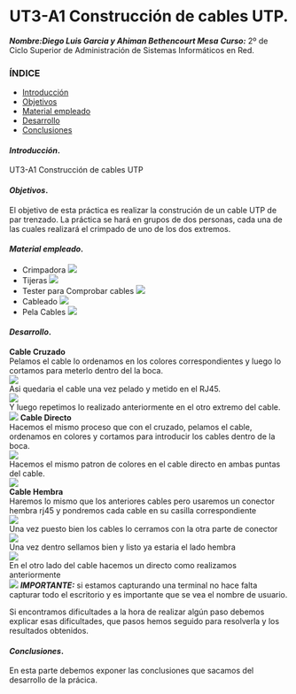 
<center>

# UT3-A1 Construcción de cables UTP.


</center>

***Nombre:Diego Luis Garcia y Ahiman Bethencourt Mesa***
***Curso:*** 2º de Ciclo Superior de Administración de Sistemas Informáticos en Red.

### ÍNDICE

+ [Introducción](#id1)
+ [Objetivos](#id2)
+ [Material empleado](#id3)
+ [Desarrollo](#id4)
+ [Conclusiones](#id5)


#### ***Introducción***. <a name="id1"></a>

UT3-A1 Construcción de cables UTP

#### ***Objetivos***. <a name="id2"></a>

El objetivo de esta práctica es realizar la construción de un cable UTP de par trenzado. La práctica se hará en grupos de dos personas, cada una de las cuales realizará el crimpado de uno de los dos extremos.

#### ***Material empleado***. <a name="id3"></a>

- Crimpadora
![](crimpadora1.jpg)
- Tijeras
![](tijeras.jpg)
- Tester para Comprobar cables
![](tester.jpg)
- Cableado
![](utp.jpg)
- Pela Cables
![](pela.jpg) 

#### ***Desarrollo***. <a name="id4"></a>
**Cable Cruzado**
<br>
Pelamos el cable lo ordenamos en los colores correspondientes y luego lo cortamos para meterlo dentro del la boca.
<br>
![](Directo.jpg)
<br>
Asi quedaria el cable una vez pelado y metido en el RJ45.
<br>
![](Cruzado.jpg)
<br>
Y luego repetimos lo realizado anteriormente en el otro extremo del cable.
<br>
![](Cruzado3.jpg)
**Cable Directo**
<br>
Hacemos el mismo proceso que con el cruzado, pelamos el cable, ordenamos en colores y cortamos para introducir los cables dentro de la boca.
<br>
![](Directo.jpg)
<br>
Hacemos el mismo patron de colores en el cable directo en ambas puntas del cable.
<br>
![](Directo2.jpg)
<br>
**Cable Hembra**
<br>
Haremos lo mismo que los anteriores cables pero usaremos un conector hembra rj45 y pondremos cada cable en su casilla correspondiente
<br>
![](Hembra1.jpg)
<br>
Una vez puesto bien los cables lo cerramos con la otra parte de conector
<br>
![](Hembra3.jpg)
<br>
Una vez dentro sellamos bien y listo ya estaria el lado hembra
<br>
![](Hembra2.jpg)
<br>
En el otro lado del cable hacemos un directo como realizamos anteriormente
<br>
![](Hembra4.jpg)
***IMPORTANTE:*** si estamos capturando una terminal no hace falta capturar todo el escritorio y es importante que se vea el nombre de usuario.

Si encontramos dificultades a la hora de realizar algún paso debemos explicar esas dificultades, que pasos hemos seguido para resolverla y los resultados obtenidos.

#### ***Conclusiones***. <a name="id5"></a>

En esta parte debemos exponer las conclusiones que sacamos del desarrollo de la prácica.
